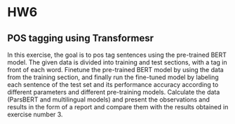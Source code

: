 # HW6
## POS tagging using Transformesr
In this exercise, the goal is to pos tag sentences using the pre-trained BERT model. The given data is divided into training and
test sections, with a tag in front of each word. Finetune the pre-trained BERT model by using the data from the training section, and finally run the fine-tuned
model by labeling each sentence of the test set and its performance accuracy according to different parameters and different pre-training models. Calculate the data
(ParsBERT and multilingual models) and present the observations and results in the form of a report and compare them with the results obtained in exercise number 3.
